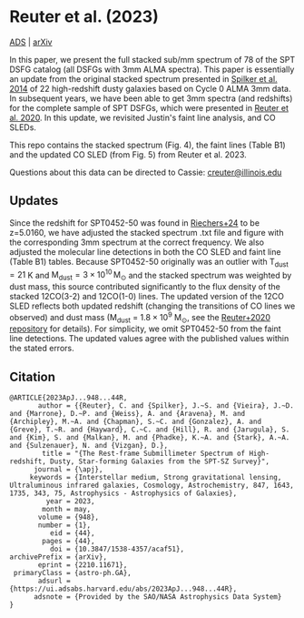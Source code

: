 Reuter et al. (2023)
====================================

[ADS](https://ui.adsabs.harvard.edu/abs/2023ApJ...948...44R/abstract) | [arXiv](https://arxiv.org/abs/2210.11671)

In this paper, we present the full stacked sub/mm spectrum of 78 of the SPT DSFG catalog (all DSFGs with 3mm ALMA spectra).  This paper is essentially an update from the original stacked spectrum presented in [Spilker et al. 2014](https://ui.adsabs.harvard.edu/abs/2014ApJ...785..149S/abstract) of 22 high-redshift dusty galaxies based on Cycle 0 ALMA 3mm data.  In subsequent years, we have been able to get 3mm spectra (and redshifts) for the complete sample of SPT DSFGs, which were presented in [Reuter et al. 2020](https://ui.adsabs.harvard.edu/abs/2020arXiv200614060R/abstract).  In this update, we revisited Justin's faint line analysis, and CO SLEDs.  

This repo contains the stacked spectrum (Fig. 4), the faint lines (Table B1) and the updated CO SLED (from Fig. 5) from Reuter et al. 2023.  


Questions about this data can be directed to Cassie: [creuter@illinois.edu](mailto:creuter@illinois.edu)

Updates
--------

Since the redshift for SPT0452-50 was found in [Riechers+24](https://ui.adsabs.harvard.edu/abs/2024arXiv240105487R/abstract) to be z=5.0160, we have adjusted the stacked spectrum .txt file and figure with the corresponding 3mm spectrum at the correct frequency.  We also adjusted the molecular line detections in both the CO SLED and faint line (Table B1) tables.  Because SPT0452-50 originally was an outlier with $\mathrm{T_{dust}} = 21$ K and $\mathrm{M_{dust}} = 3 \times 10^{10} \, \mathrm{M_\odot}$ and the stacked spectrum was weighted by dust mass, this source contributed significantly to the flux density of the stacked 12CO(3-2) and 12CO(1-0) lines.  The updated version of the 12CO SLED reflects both updated redshift (changing the transitions of CO lines we observed) and dust mass ($\mathrm{M_{dust}}$ = $1.8 \times 10^9$ $\mathrm{M_\odot}$, see the [Reuter+2020 repository](https://github.com/spt-smg/publicdata/tree/updated0452/reuter2020_final_dndz) for details).  For simplicity, we omit SPT0452-50 from the faint line detections.  The updated values agree with the published values within the stated errors.  

Citation
--------

```
@ARTICLE{2023ApJ...948...44R,
       author = {{Reuter}, C. and {Spilker}, J.~S. and {Vieira}, J.~D. and {Marrone}, D.~P. and {Weiss}, A. and {Aravena}, M. and {Archipley}, M.~A. and {Chapman}, S.~C. and {Gonzalez}, A. and {Greve}, T.~R. and {Hayward}, C.~C. and {Hill}, R. and {Jarugula}, S. and {Kim}, S. and {Malkan}, M. and {Phadke}, K.~A. and {Stark}, A.~A. and {Sulzenauer}, N. and {Vizgan}, D.},
        title = "{The Rest-frame Submillimeter Spectrum of High-redshift, Dusty, Star-forming Galaxies from the SPT-SZ Survey}",
      journal = {\apj},
     keywords = {Interstellar medium, Strong gravitational lensing, Ultraluminous infrared galaxies, Cosmology, Astrochemistry, 847, 1643, 1735, 343, 75, Astrophysics - Astrophysics of Galaxies},
         year = 2023,
        month = may,
       volume = {948},
       number = {1},
          eid = {44},
        pages = {44},
          doi = {10.3847/1538-4357/acaf51},
archivePrefix = {arXiv},
       eprint = {2210.11671},
 primaryClass = {astro-ph.GA},
       adsurl = {https://ui.adsabs.harvard.edu/abs/2023ApJ...948...44R},
      adsnote = {Provided by the SAO/NASA Astrophysics Data System}
}



```
